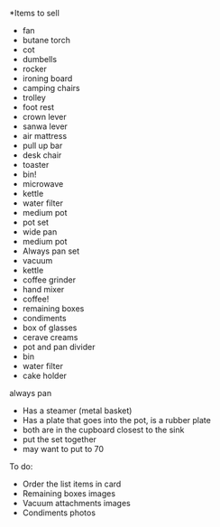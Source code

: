\*Items to sell

- fan
- butane torch
- cot
- dumbells
- rocker
- ironing board
- camping chairs
- trolley
- foot rest
- crown lever
- sanwa lever
- air mattress
- pull up bar
- desk chair
- toaster
- bin!
- microwave
- kettle
- water filter
- medium pot
- pot set
- wide pan
- medium pot
- Always pan set
- vacuum
- kettle
- coffee grinder
- hand mixer
- coffee!
- remaining boxes
- condiments
- box of glasses
- cerave creams
- pot and pan divider
- bin
- water filter
- cake holder

always pan

- Has a steamer (metal basket)
- Has a plate that goes into the pot, is a rubber plate
- both are in the cupboard closest to the sink
- put the set together
- may want to put to 70

To do:

- Order the list items in card
- Remaining boxes images
- Vacuum attachments images
- Condiments photos
